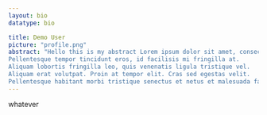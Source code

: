 ```yaml
---
layout: bio
datatype: bio

title: Demo User
picture: "profile.png" 
abstract: "Hello this is my abstract Lorem ipsum dolor sit amet, consectetur adipiscing elit. 
Pellentesque tempor tincidunt eros, id facilisis mi fringilla at. 
Aliquam lobortis fringilla leo, quis venenatis ligula tristique vel. 
Aliquam erat volutpat. Proin at tempor elit. Cras sed egestas velit. 
Pellentesque habitant morbi tristique senectus et netus et malesuada fames ac turpis egestas."
---
```



whatever
